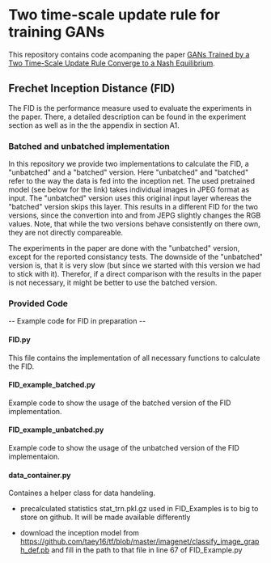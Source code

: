 # Two time-scale update rule for training GANs

This repository contains code acompaning the paper [GANs Trained by a Two Time-Scale Update Rule
Converge to a Nash Equilibrium](https://arxiv.org/abs/1706.08500).

## Frechet Inception Distance (FID)
The FID is the performance measure used to evaluate the experiments in the paper. There, a detailed description can be found 
in the experiment section as well as in the the appendix in section A1. 

### Batched and unbatched implementation
In this repository we provide two implementations to calculate the FID, a "unbatched" and a "batched" version. Here "unbatched" 
and "batched" refer to the way the data is fed into the inception net. The used pretrained model (see below for the link) takes 
individual images in JPEG format as input. The "unbatched" version uses this original input layer whereas the "batched" version
skips this layer. This results in a different FID for the two versions, since the convertion into and from JEPG slightly
changes the RGB values. Note, that while the two versions behave consistently on there own, they are not directly compareable.

The experiments in the paper are done with the "unbatched" version, except for the reported consistancy tests. 
The downside of the "unbatched" version is, that it is very slow (but since we started with this version we had to stick 
with it).  Therefor, if a direct comparison with the results in the paper is not necessary, it might be better to use the
batched version.

### Provided Code

-- Example code for FID in preparation --

#### FID.py
This file contains the implementation of all necessary functions to calculate the FID. 

#### FID_example_batched.py
Example code to show the usage of the batched version of the FID implementation.

#### FID_example_unbatched.py
Example code to show the usage of the unbatched version of the FID implementaion.

#### data_container.py
Containes a helper class for data handeling.


- precalculated statistics stat_trn.pkl.gz used in FID_Examples is to big to store on github. It will be made available differently 

- download the inception model from https://github.com/taey16/tf/blob/master/imagenet/classify_image_graph_def.pb and fill in the path to that file in line 67 of FID_Example.py
